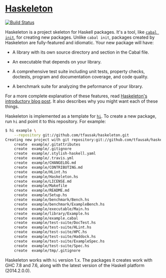 # [Haskeleton][1]

[![Build Status][2]][3]

Haskeleton is a project skeleton for Haskell packages. It's a tool,
like [`cabal init`][4], for creating new packages. Unlike `cabal
init`, packages created by Haskeleton are fully-featured and
idiomatic. Your new package will have:

- A library with its own source directory and section in the Cabal
  file.

- An executable that depends on your library.

- A comprehensive test suite including unit tests, property checks,
  doctests, program and documentation coverage, and code quality.

- A benchmark suite for analyzing the peformance of your library.

For a more complete explanation of these features, read [Haskeleton's
introductory blog post][5]. It also describes why you might want
each of these things.

Haskeleton is implemented as a template for [`hi`][6]. To create a
new package, run `hi` and point it to this repository. For example:

``` sh
$ hi example \
    --repository git://github.com/tfausak/haskeleton.git
Creating new project with git repository:git://github.com/tfausak/haskeleton.git
    create  example/.gitattributes
    create  example/.gitignore
    create  example/.stylish-haskell.yaml
    create  example/.travis.yml
    create  example/CHANGELOG.md
    create  example/CONTRIBUTING.md
    create  example/HLint.hs
    create  example/Haskeleton.hs
    create  example/LICENSE.md
    create  example/Makefile
    create  example/README.md
    create  example/Setup.hs
    create  example/benchmark/Bench.hs
    create  example/benchmark/ExampleBench.hs
    create  example/executable/Main.hs
    create  example/library/Example.hs
    create  example/example.cabal
    create  example/test-suite/DocTest.hs
    create  example/test-suite/HLint.hs
    create  example/test-suite/HPC.hs
    create  example/test-suite/Haddock.hs
    create  example/test-suite/ExampleSpec.hs
    create  example/test-suite/Spec.hs
    create  example/tmp/.gitignore
```

Haskeleton works with `hi` version 1.x. The packages it creates
work with GHC 7.8 and 7.6, along with the latest version of the
Haskell platform (2014.2.0.0).

[1]: https://github.com/tfausak/haskeleton
[2]: https://travis-ci.org/tfausak/haskeleton.svg?branch=master
[3]: https://travis-ci.org/tfausak/haskeleton
[4]: https://www.haskell.org/cabal/users-guide/developing-packages.html#using-cabal-init
[5]: http://taylor.fausak.me/2014/03/04/haskeleton-a-haskell-project-skeleton/
[6]: https://github.com/fujimura/hi
